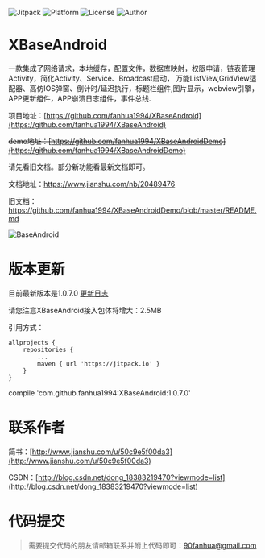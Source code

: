 ![Jitpack](https://jitpack.io/v/fanhua1994/XBaseAndroid.svg)
![Platform](https://img.shields.io/badge/Platform-Android-ff69b4.svg)
![License](https://img.shields.io/github/license/alibaba/dubbo.svg)
![Author](https://img.shields.io/badge/Author-%E7%B9%81%E5%8D%8E-blue.svg)

# XBaseAndroid
一款集成了网络请求，本地缓存，配置文件，数据库映射，权限申请，链表管理Activity，简化Activity、Service、Broadcast启动，
万能ListView,GridView适配器、高仿IOS弹窗、倒计时/延迟执行，标题栏组件,图片显示，webview引擎，APP更新组件，APP崩溃日志组件，事件总线.

项目地址：[https://github.com/fanhua1994/XBaseAndroid](https://github.com/fanhua1994/XBaseAndroid)

~~demo地址：[https://github.com/fanhua1994/XBaseAndroidDemo](https://github.com/fanhua1994/XBaseAndroidDemo)~~

请先看旧文档。部分新功能看最新文档即可。

文档地址：https://www.jianshu.com/nb/20489476

旧文档：https://github.com/fanhua1994/XBaseAndroidDemo/blob/master/README.md

![BaseAndroid](https://github.com/fanhua1994/BaseAndroid/blob/master/image/logo.png?raw=true)

# 版本更新
目前最新版本是1.0.7.0
[更新日志](https://github.com/fanhua1994/XBaseAndroid/blob/master/LOG.md)

请您注意XBaseAndroid接入包体将增大：2.5MB

引用方式：
```
allprojects {
    repositories {
        ...
        maven { url 'https://jitpack.io' }
    }
}
```
compile 'com.github.fanhua1994:XBaseAndroid:1.0.7.0'

# 联系作者
简书：[http://www.jianshu.com/u/50c9e5f00da3](http://www.jianshu.com/u/50c9e5f00da3)

CSDN：[http://blog.csdn.net/dong_18383219470?viewmode=list](http://blog.csdn.net/dong_18383219470?viewmode=list)

# 代码提交
> 需要提交代码的朋友请邮箱联系并附上代码即可：90fanhua@gmail.com
```
